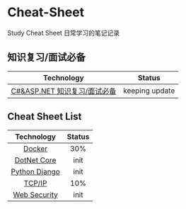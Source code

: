 # Cheat-Sheet
Study Cheat Sheet 日常学习的笔记记录

## 知识复习/面试必备
|Technology|Status|
|:--:|:--:|
| [C#&ASP.NET 知识复习/面试必备](/Csharp_Dotnet)  | keeping update|

## Cheat Sheet List

|Technology|Status|
|:--:|:--:|
|[Docker](/docker)|30%|
|[DotNet Core](/dot_Net_Core)|init|
|[Python Django](/Django)|init|
|[TCP/IP](/tcp_ip)|10%|
| [Web Security](/web_security)|init|